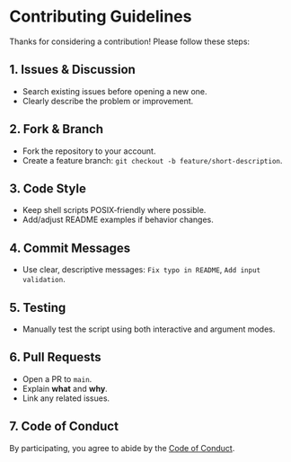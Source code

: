 # Contributing Guidelines


Thanks for considering a contribution! Please follow these steps:


## 1. Issues & Discussion
- Search existing issues before opening a new one.
- Clearly describe the problem or improvement.


## 2. Fork & Branch
- Fork the repository to your account.
- Create a feature branch: `git checkout -b feature/short-description`.


## 3. Code Style
- Keep shell scripts POSIX‑friendly where possible.
- Add/adjust README examples if behavior changes.


## 4. Commit Messages
- Use clear, descriptive messages: `Fix typo in README`, `Add input validation`.


## 5. Testing
- Manually test the script using both interactive and argument modes.


## 6. Pull Requests
- Open a PR to `main`.
- Explain **what** and **why**.
- Link any related issues.


## 7. Code of Conduct
By participating, you agree to abide by the [Code of Conduct](CODE_OF_CONDUCT.md).
